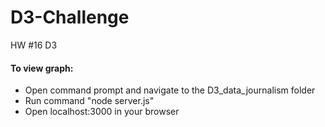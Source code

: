 # D3-Challenge
HW #16 D3

#### To view graph:
- Open command prompt and navigate to the D3_data_journalism folder
- Run command "node server.js"
- Open localhost:3000 in your browser
